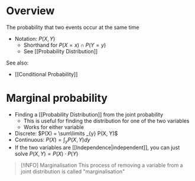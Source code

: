 # Overview
The probability that two events occur at the same time

- Notation: $P(X, Y)$
	- Shorthand for $P(X = x) \cap P(Y = y)$
	- See [[Probability Distribution]]

See also:
- [[Conditional Probability]]

# Marginal probability
- Finding a [[Probability Distribution]] from the joint probability
	- This is useful for finding the distribution for one of the two variables
	- Works for either variable
- Discrete: $P(X) = \sum\limits _{y} P(X, Y)$
- Continuous: $P(X) = \int_{y} P(X, Y) dy$
- If the two variables are [[Independence|independent]], you can just solve $P(X, Y) = P(X) \cdot P(Y)$

> [!INFO] Marginalisation
> This process of removing a variable from a joint distribution is called "marginalisation"

